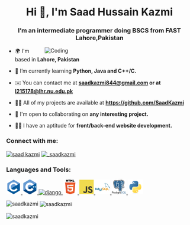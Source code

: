 <h1 align="center">Hi 👋, I'm Saad Hussain Kazmi</h1>
<h3 align="center">I’m an intermediate programmer doing BSCS from FAST Lahore,Pakistan</h3>
<img align="right" alt="Coding" width="400" src="https://user-images.githubusercontent.com/74038190/235224431-e8c8c12e-6826-47f1-89fb-2ddad83b3abf.gif">

- 🌍 I'm based in **Lahore, Pakistan**

- 🌱 I’m currently learning **Python, Java and C++/C.**

- ✉️ You can contact me at **saadkazmi844@gmail.com or at l215178@lhr.nu.edu.pk**

- 👨‍💻 All of my projects are available at **https://github.com/SaadKazmi**

- 🤝 I'm open to collaborating on **any interesting project.**

- 👨‍💻 I have an aptitude for **front/back-end website development.**

<h3 align="left">Connect with me:</h3>
<p align="left">
<a href="https://linkedin.com/in/saad kazmi" target="blank"><img align="center" src="https://raw.githubusercontent.com/rahuldkjain/github-profile-readme-generator/master/src/images/icons/Social/linked-in-alt.svg" alt="saad kazmi" height="30" width="40" /></a>
<a href="https://instagram.com/_saadkazmi" target="blank"><img align="center" src="https://raw.githubusercontent.com/rahuldkjain/github-profile-readme-generator/master/src/images/icons/Social/instagram.svg" alt="_saadkazmi" height="30" width="40" /></a>
</p>

<h3 align="left">Languages and Tools:</h3>
<p align="left"> <a href="https://www.cprogramming.com/" target="_blank" rel="noreferrer"> <img src="https://raw.githubusercontent.com/devicons/devicon/master/icons/c/c-original.svg" alt="c" width="40" height="40"/> </a> <a href="https://www.w3schools.com/cpp/" target="_blank" rel="noreferrer"> <img src="https://raw.githubusercontent.com/devicons/devicon/master/icons/cplusplus/cplusplus-original.svg" alt="cplusplus" width="40" height="40"/> </a> <a href="https://www.djangoproject.com/" target="_blank" rel="noreferrer"> <img src="https://cdn.worldvectorlogo.com/logos/django.svg" alt="django" width="40" height="40"/> </a> <a href="https://www.w3.org/html/" target="_blank" rel="noreferrer"> <img src="https://raw.githubusercontent.com/devicons/devicon/master/icons/html5/html5-original-wordmark.svg" alt="html5" width="40" height="40"/> </a> <a href="https://developer.mozilla.org/en-US/docs/Web/JavaScript" target="_blank" rel="noreferrer"> <img src="https://raw.githubusercontent.com/devicons/devicon/master/icons/javascript/javascript-original.svg" alt="javascript" width="40" height="40"/> </a> <a href="https://www.mysql.com/" target="_blank" rel="noreferrer"> <img src="https://raw.githubusercontent.com/devicons/devicon/master/icons/mysql/mysql-original-wordmark.svg" alt="mysql" width="40" height="40"/> </a> <a href="https://www.postgresql.org" target="_blank" rel="noreferrer"> <img src="https://raw.githubusercontent.com/devicons/devicon/master/icons/postgresql/postgresql-original-wordmark.svg" alt="postgresql" width="40" height="40"/> </a> <a href="https://www.python.org" target="_blank" rel="noreferrer"> <img src="https://raw.githubusercontent.com/devicons/devicon/master/icons/python/python-original.svg" alt="python" width="40" height="40"/> </a> </p>

<p><img align="left" src="https://github-readme-stats.vercel.app/api/top-langs?username=saadkazmi&show_icons=true&locale=en&layout=compact" alt="saadkazmi" /></p>

<p>&nbsp;<img align="center" src="https://github-readme-stats.vercel.app/api?username=saadkazmi&show_icons=true&locale=en" alt="saadkazmi" /></p>

<p><img align="center" src="https://github-readme-streak-stats.herokuapp.com/?user=saadkazmi&" alt="saadkazmi" /></p>
